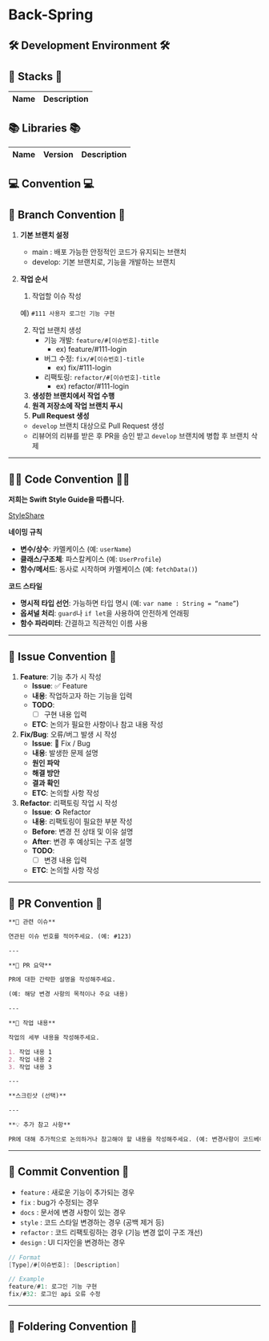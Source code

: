 # Back-Spring



## 🛠️ Development Environment 🛠️


## 🥞 Stacks 🥞
| Name          | Description   |
| ------------  | ------------- |

## 📚 Libraries 📚
| Name         | Version  |  Description        |
| ------------ |  :-----: |  ------------ |


## 💻 Convention 💻

## 🌲 Branch Convention 🌲
1. **기본 브랜치 설정**
    - main : 배포 가능한 안정적인 코드가 유지되는 브랜치
    - develop: 기본 브랜치로, 기능을 개발하는 브랜치
2. **작업 순서**
    
    1. 작업할 이슈 작성
    
    예) `#111 사용자 로그인 기능 구현`
    
    2. 작업 브랜치 생성
        - 기능 개발: `feature/#[이슈번호]-title`
            - ex) feature/#111-login
        - 버그 수정: `fix/#[이슈번호]-title`
            - ex) fix/#111-login
        - 리팩토링: `refactor/#[이슈번호]-title`
            - ex) refactor/#111-login
    3. **생성한 브랜치에서 작업 수행** 
    4. **원격 저장소에 작업 브랜치 푸시** 
    5. **Pull Request 생성**
    - `develop` 브랜치 대상으로 Pull Request 생성
    - 리뷰어의 리뷰를 받은 후 PR을 승인 받고 `develop` 브랜치에 병합 후 브랜치 삭제
---
## 🧑‍💻 Code Convention 🧑‍💻
**저희는 Swift Style Guide을 따릅니다.**

[StyleShare](https://github.com/StyleShare/swift-style-guide?tab=readme-ov-file#%EB%93%A4%EC%97%AC%EC%93%B0%EA%B8%B0-%EB%B0%8F-%EB%9D%84%EC%96%B4%EC%93%B0%EA%B8%B0)

**네이밍 규칙**

- **변수/상수**: 카멜케이스 (예: `userName`)
- **클래스/구조체**: 파스칼케이스 (예: `UserProfile`)
- **함수/메서드**: 동사로 시작하며 카멜케이스 (예: `fetchData()`)

 **코드 스타일**

- **명시적 타입 선언**: 가능하면 타입 명시 (예: `var name : String = “name”`)
- **옵셔널 처리**: `guard`나 `if let`을 사용하여 안전하게 언래핑
- **함수 파라미터**: 간결하고 직관적인 이름 사용
---
## 💬 Issue Convention 💬
1. **Feature**: 기능 추가 시 작성
    - **Issue**: ✅ Feature
    - **내용**: 작업하고자 하는 기능을 입력
    - **TODO**:
        - [ ]  구현 내용 입력
    - **ETC**: 논의가 필요한 사항이나 참고 내용 작성
2. **Fix/Bug**: 오류/버그 발생 시 작성
    - **Issue**: 🐞 Fix / Bug
    - **내용**: 발생한 문제 설명
    - **원인 파악**
    - **해결 방안**
    - **결과 확인**
    - **ETC**: 논의할 사항 작성
3. **Refactor**: 리팩토링 작업 시 작성
    - **Issue**: ♻️ Refactor
    - **내용**: 리팩토링이 필요한 부분 작성
    - **Before**: 변경 전 상태 및 이유 설명
    - **After**: 변경 후 예상되는 구조 설명
    - **TODO**:
        - [ ]  변경 내용 입력
    - **ETC**: 논의할 사항 작성
---
## 🫷 PR Convention 🫸
```markdown
**🔗 관련 이슈**

연관된 이슈 번호를 적어주세요. (예: #123)

---

**📌 PR 요약**

PR에 대한 간략한 설명을 작성해주세요.

(예: 해당 변경 사항의 목적이나 주요 내용)

---

**📑 작업 내용**

작업의 세부 내용을 작성해주세요.

1. 작업 내용 1
2. 작업 내용 2
3. 작업 내용 3

---

**스크린샷 (선택)**

---

**💡 추가 참고 사항**

PR에 대해 추가적으로 논의하거나 참고해야 할 내용을 작성해주세요. (예: 변경사항이 코드베이스에 미치는 영향, 테스트 방법 등)
```
---
## 🙏 Commit Convention 🙏

- `feature` : 새로운 기능이 추가되는 경우
- `fix` : bug가 수정되는 경우
- `docs` :  문서에 변경 사항이 있는 경우
- `style` : 코드 스타일 변경하는 경우 (공백 제거 등)
- `refactor` : 코드 리팩토링하는 경우 (기능 변경 없이 구조 개선)
- `design` : UI 디자인을 변경하는 경우

```swift
// Format
[Type]/#[이슈번호]: [Description]

// Example
feature/#1: 로그인 기능 구현
fix/#32: 로그인 api 오류 수정
```
---
## 📁 Foldering Convention 📁
```markdown
